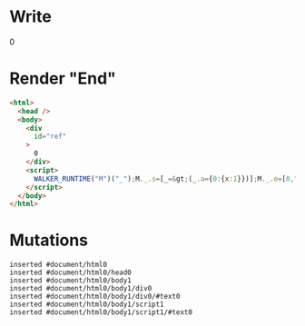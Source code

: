 # Write
  <div id=ref>0</div><script>WALKER_RUNTIME("M")("_");M._.s=[_=>(_.a={0:{x:1}})];M._.e=[0,"packages/translator-tags/src/__tests__/fixtures/effect-tag/template.marko_0_x"];M._.d=1;M._.w()</script>


# Render "End"
```html
<html>
  <head />
  <body>
    <div
      id="ref"
    >
      0
    </div>
    <script>
      WALKER_RUNTIME("M")("_");M._.s=[_=&gt;(_.a={0:{x:1}})];M._.e=[0,"packages/translator-tags/src/__tests__/fixtures/effect-tag/template.marko_0_x"];M._.d=1;M._.w()
    </script>
  </body>
</html>
```

# Mutations
```
inserted #document/html0
inserted #document/html0/head0
inserted #document/html0/body1
inserted #document/html0/body1/div0
inserted #document/html0/body1/div0/#text0
inserted #document/html0/body1/script1
inserted #document/html0/body1/script1/#text0
```